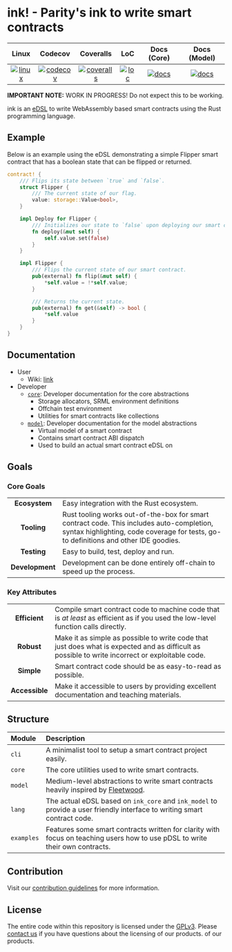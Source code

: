 # ink! - Parity's ink to write smart contracts

| Linux              | Codecov              | Coveralls              | LoC              | Docs (Core)       | Docs (Model)      |
|:------------------:|:--------------------:|:----------------------:|:----------------:|:-----------------:|:-----------------:|
| [![linux][A1]][A2] | [![codecov][C1]][C2] | [![coveralls][D1]][D2] | [![loc][E1]][E2] | [![docs][F1]][F2] | [![docs][G1]][G2] |

[A1]: https://travis-ci.org/paritytech/ink.svg?branch=master
[A2]: https://travis-ci.org/paritytech/ink

[C1]: https://codecov.io/gh/paritytech/ink/branch/master/graph/badge.svg
[C2]: https://codecov.io/gh/paritytech/ink/branch/master

[D1]: https://coveralls.io/repos/github/paritytech/ink/badge.svg?branch=master
[D2]: https://coveralls.io/github/paritytech/ink?branch=master

[E1]: https://tokei.rs/b1/github/paritytech/ink?category=code
[E2]: https://github.com/Aaronepower/tokei#badges

[F1]: https://img.shields.io/badge/docs-nightly-black.svg
[F2]: https://paritytech.github.io/ink/ink_core/index.html

[G1]: https://img.shields.io/badge/docs-nightly-purple.svg
[G2]: https://paritytech.github.io/ink/ink_model/index.html

**IMPORTANT NOTE:** WORK IN PROGRESS! Do not expect this to be working.

ink is an [eDSL](https://wiki.haskell.org/Embedded_domain_specific_language) to write WebAssembly based smart contracts using the Rust programming language.

## Example

Below is an example using the eDSL demonstrating a simple Flipper smart contract
that has a boolean state that can be flipped or returned.

```rust
contract! {
    /// Flips its state between `true` and `false`.
    struct Flipper {
        /// The current state of our flag.
        value: storage::Value<bool>,
    }

    impl Deploy for Flipper {
        /// Initializes our state to `false` upon deploying our smart contract.
        fn deploy(&mut self) {
            self.value.set(false)
        }
    }

    impl Flipper {
        /// Flips the current state of our smart contract.
        pub(external) fn flip(&mut self) {
            *self.value = !*self.value;
        }

        /// Returns the current state.
        pub(external) fn get(&self) -> bool {
            *self.value
        }
    }
}
```

## Documentation

- User
    - Wiki: [link](https://github.com/paritytech/ink/wiki)
- Developer
    - [`core`][F2]: Developer documentation for the core abstractions
        - Storage allocators, SRML environment definitions
        - Offchain test environment
        - Utilities for smart contracts like collections
    - [`model`][G2]: Developer documentation for the model abstractions
        - Virtual model of a smart contract
        - Contains smart contract ABI dispatch
        - Used to build an actual smart contract eDSL on

## Goals

### Core Goals

| | |
|:-:|:-|
| **Ecosystem** | Easy integration with the Rust ecosystem. |
| **Tooling** | Rust tooling works out-of-the-box for smart contract code. This includes auto-completion, syntax highlighting, code coverage for tests, go-to definitions and other IDE goodies. |
| **Testing** | Easy to build, test, deploy and run. |
| **Development** | Development can be done entirely off-chain to speed up the process. |

### Key Attributes

| | |
|:-:|:-|
| **Efficient** | Compile smart contract code to machine code that is _at least_ as efficient as if you used the low-level function calls directly. |
| **Robust** | Make it as simple as possible to write code that just does what is expected and as difficult as possible to write incorrect or exploitable code. |
| **Simple** | Smart contract code should be as easy-to-read as possible. |
| **Accessible** | Make it accessible to users by providing excellent documentation and teaching materials. |

## Structure

| Module | Description |
|:-------|:------------|
| `cli` | A minimalist tool to setup a smart contract project easily. |
| `core` | The core utilities used to write smart contracts. |
| `model` | Medium-level abstractions to write smart contracts heavily inspired by [Fleetwood](https://github.com/paritytech/fleetwood). |
| `lang` | The actual eDSL based on `ink_core` and `ink_model` to provide a user friendly interface to writing smart contract code. |
| `examples` | Features some smart contracts written for clarity with focus on teaching users how to use pDSL to write their own contracts. |

## Contribution

Visit our [contribution guidelines](CONTRIBUTING.md) for more information.

## License

The entire code within this repository is licensed under the [GPLv3](LICENSE). Please [contact us](https://www.parity.io/contact/) if you have questions about the licensing of our products.
 of our products.
